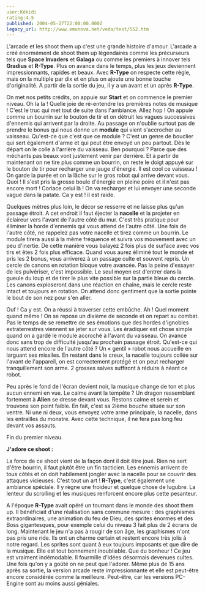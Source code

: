 ```yaml
---
user:Kékidi
rating:4.5
published: 2004-05-27T22:00:00.000Z
legacy_url: http://www.emunova.net/veda/test/552.htm
---
```

L'arcade et les shoot them up c'est une grande histoire d'amour. L'arcade a créé énormément de shoot them up légendaires comme les précurseurs tels que **Space Invaders** et **Galaga** ou comme les premiers à innover tels **Gradius** et **R-Type**. Plus on avance dans le temps, plus les jeux deviennent impressionnants, rapides et beaux. Avec **R-Type** on respecte cette règle, mais on la multiple par dix et en plus on ajoute une bonne touche d'originalité. A partir de la sortie du jeu, il y a un avant et un après **R-Type**.  

  

On met nos petits crédits, on appuie sur **Start** et on commence le premier niveau. Oh la la ! Quelle joie de ré-entendre les premières notes de musique ! C'est le truc qui met tout de suite dans l'ambiance. Allez hop ! On appuie comme un bourrin sur le bouton de tir et on détruit les vagues successives d'ennemis qui arrivent par la droite. Au passage on n'oublie surtout pas de prendre le bonus qui nous donne un **module** qui vient s'accrocher au vaisseau. Qu'est-ce que c'est que ce module ? C'est un genre de bouclier qui sert également d'arme et qui peut être envoyé un peu partout. Dès le départ on le colle à l'arrière du vaisseau. Ben pourquoi ? Parce que des méchants pas beaux vont justement venir par derrière. Et à partir de maintenant on ne tire plus comme un bourrin, on reste le doigt appuyé sur le bouton de tir pour recharger une jauge d'énergie. Il est cool ce vaisseau ! On garde la purée et on la lâche sur le gros robot qui arrive devant vous. Quoi ! Il s'est pris la grosse boule d'énergie en pleine poire et il n'est pas encore mort ! Coriace celui là ! On va recharger et lui envoyer une seconde vague dans la patate. Ca y est ! il est raide.  

  

Quelques mètres plus loin, le décor se resserre et ne laisse plus qu'un passage étroit. A cet endroit il faut éjecter la **nacelle** et la projeter en éclaireur vers l'avant de l'autre côté du mur. C'est très pratique pour éliminer la horde d'ennemis qui vous attend de l'autre côté. Une fois de l'autre côté, ne rappelez pas votre nacelle et tirez comme un bourrin. Le module tirera aussi à la même fréquence et suivra vos mouvement avec un peu d'inertie. De cette manière vous balayez 2 fois plus de surface avec vos tirs et êtes 2 fois plus efficace. Quand vous aurez éliminé tout le monde et pris les 2 bonus, vous arriverez à un passage culte et souvent repris. Un cercle de canons en rotation bloque votre avancée. Pas la peine d'essayer de les pulvériser, c'est impossible. Le seul moyen est d'entrer dans la gueule du loup et de tirer le plus vite possible sur la partie bleue du cercle. Les canons exploseront dans une réaction en chaîne, mais le cercle reste intact et toujours en rotation. On attend donc gentiment que la sortie pointe le bout de son nez pour s'en aller.  

  

Ouf ! Ca y est. On a réussi à traverser cette embûche. Ah ! Quel moment quand même ! On se repose un dixième de seconde et on repart au combat. Pas le temps de se remettre de ses émotions que des hordes d'ignobles extraterrestres viennent se jeter sur vous. Les éradiquer est chose simple quand on a gardé le module accroché à l'avant du vaisseau. On avance donc sans trop de difficulté jusqu'au prochain passage étroit. Qu'est-ce qui nous attend encore de l'autre côté ? Un « gentil » robot nous accueille en larguant ses missiles. En restant dans le creux, la nacelle toujours collée sur l'avant de l'appareil, on est correctement protégé et on peut recharger tranquillement son arme. 2 grosses salves suffiront à réduire à néant ce robot.  

  

Peu après le fond de l'écran devient noir, la musique change de ton et plus aucun ennemi en vue. Le calme avant la tempête ? Un dragon ressemblant fortement à **Alien** se dresse devant vous. Restons calme et serein et trouvons son point faible. En fait, c'est sa 2ième bouche située sur son ventre. Ni une ni deux, vous envoyez votre arme principale, la nacelle, dans les entrailles du monstre. Avec cette technique, il ne fera pas long feu devant vos assauts.  

  

Fin du premier niveau.  

  

**J'adore ce shoot :**  

  

La force de ce shoot vient de la façon dont il doit être joué. Rien ne sert d'être bourrin, il faut plutôt être un fin tacticien. Les ennemis arrivent de tous côtés et on doit habilement jongler avec la nacelle pour se couvrir des attaques vicieuses. C'est tout un art ! **R-Type**, c'est également une ambiance spéciale. Il y règne une froideur et quelque chose de lugubre. La lenteur du scrolling et les musiques renforcent encore plus cette pesanteur.  

  

A l'époque **R-Type** avait opéré un tournant dans le monde des shoot them up. Il bénéficiait d'une réalisation sans commune mesure : des graphismes extraordinaires, une animation du feu de Dieu, des sprites énormes et des Boss gigantesques, pour exemple celui du niveau 3 fait plus de 2 écrans de long. Maintenant le jeu n'a pas à rougir de son âge, les graphismes n'ont pas pris une ride. Ils ont un charme certain et restent encore très jolis à notre regard. Les sprites sont quant à eux toujours imposants et que dire de la musique. Elle est tout bonnement inoubliable. Que du bonheur ! Ce jeu est vraiment indémodable. Il fourmille d'idées désormais devenues cultes. Une fois qu'on y a goûté on ne peut que l'adorer. Même plus de 15 ans après sa sortie, la version arcade reste impressionnante et elle est peut-être encore considérée comme la meilleure. Peut-être, car les versions PC-Engine sont au moins aussi géniales.